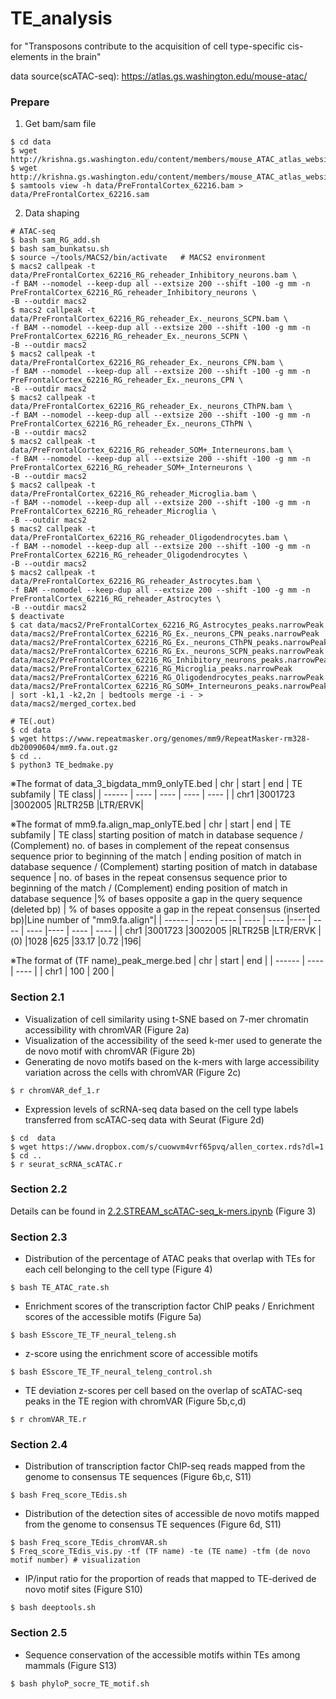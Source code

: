 # TE_analysis
for "Transposons contribute to the acquisition of cell type-specific cis-elements in the brain"

data source(scATAC-seq): https://atlas.gs.washington.edu/mouse-atac/

### Prepare
1. Get bam/sam file
```
$ cd data
$ wget http://krishna.gs.washington.edu/content/members/mouse_ATAC_atlas_website/bams/PreFrontalCortex_62216.bam
$ wget http://krishna.gs.washington.edu/content/members/mouse_ATAC_atlas_website/bams/PreFrontalCortex_62216.bam.bai
$ samtools view -h data/PreFrontalCortex_62216.bam > data/PreFrontalCortex_62216.sam
```

2. Data shaping
```
# ATAC-seq
$ bash sam_RG_add.sh
$ bash sam_bunkatsu.sh
$ source ~/tools/MACS2/bin/activate   # MACS2 environment
$ macs2 callpeak -t data/PreFrontalCortex_62216_RG_reheader_Inhibitory_neurons.bam \
-f BAM --nomodel --keep-dup all --extsize 200 --shift -100 -g mm -n PreFrontalCortex_62216_RG_reheader_Inhibitory_neurons \
-B --outdir macs2
$ macs2 callpeak -t data/PreFrontalCortex_62216_RG_reheader_Ex._neurons_SCPN.bam \
-f BAM --nomodel --keep-dup all --extsize 200 --shift -100 -g mm -n PreFrontalCortex_62216_RG_reheader_Ex._neurons_SCPN \
-B --outdir macs2
$ macs2 callpeak -t data/PreFrontalCortex_62216_RG_reheader_Ex._neurons_CPN.bam \
-f BAM --nomodel --keep-dup all --extsize 200 --shift -100 -g mm -n PreFrontalCortex_62216_RG_reheader_Ex._neurons_CPN \
-B --outdir macs2
$ macs2 callpeak -t data/PreFrontalCortex_62216_RG_reheader_Ex._neurons_CThPN.bam \
-f BAM --nomodel --keep-dup all --extsize 200 --shift -100 -g mm -n PreFrontalCortex_62216_RG_reheader_Ex._neurons_CThPN \
-B --outdir macs2
$ macs2 callpeak -t data/PreFrontalCortex_62216_RG_reheader_SOM+_Interneurons.bam \
-f BAM --nomodel --keep-dup all --extsize 200 --shift -100 -g mm -n PreFrontalCortex_62216_RG_reheader_SOM+_Interneurons \
-B --outdir macs2
$ macs2 callpeak -t data/PreFrontalCortex_62216_RG_reheader_Microglia.bam \
-f BAM --nomodel --keep-dup all --extsize 200 --shift -100 -g mm -n PreFrontalCortex_62216_RG_reheader_Microglia \
-B --outdir macs2
$ macs2 callpeak -t data/PreFrontalCortex_62216_RG_reheader_Oligodendrocytes.bam \
-f BAM --nomodel --keep-dup all --extsize 200 --shift -100 -g mm -n PreFrontalCortex_62216_RG_reheader_Oligodendrocytes \
-B --outdir macs2
$ macs2 callpeak -t data/PreFrontalCortex_62216_RG_reheader_Astrocytes.bam \
-f BAM --nomodel --keep-dup all --extsize 200 --shift -100 -g mm -n PreFrontalCortex_62216_RG_reheader_Astrocytes \
-B --outdir macs2
$ deactivate
$ cat data/macs2/PreFrontalCortex_62216_RG_Astrocytes_peaks.narrowPeak data/macs2/PreFrontalCortex_62216_RG_Ex._neurons_CPN_peaks.narrowPeak data/macs2/PreFrontalCortex_62216_RG_Ex._neurons_CThPN_peaks.narrowPeak data/macs2/PreFrontalCortex_62216_RG_Ex._neurons_SCPN_peaks.narrowPeak data/macs2/PreFrontalCortex_62216_RG_Inhibitory_neurons_peaks.narrowPeak data/macs2/PreFrontalCortex_62216_RG_Microglia_peaks.narrowPeak data/macs2/PreFrontalCortex_62216_RG_Oligodendrocytes_peaks.narrowPeak data/macs2/PreFrontalCortex_62216_RG_SOM+_Interneurons_peaks.narrowPeak | sort -k1,1 -k2,2n | bedtools merge -i - > data/macs2/merged_cortex.bed

# TE(.out)
$ cd data
$ wget https://www.repeatmasker.org/genomes/mm9/RepeatMasker-rm328-db20090604/mm9.fa.out.gz
$ cd ..
$ python3 TE_bedmake.py
```

※The format of data_3_bigdata_mm9_onlyTE.bed
| chr | start | end | TE subfamily | TE class|
| ------ | ---- | ---- | ---- | ---- |
| chr1	|3001723	|3002005	|RLTR25B	|LTR/ERVK|

※The format of mm9.fa.align_map_onlyTE.bed
| chr | start | end | TE subfamily | TE class| starting position of match in database sequence / (Complement) no. of bases in complement of the repeat consensus sequence prior to beginning of the match | ending position of match in database sequence / (Complement) starting position of match in database sequence | no. of bases in the repeat consensus sequence prior to beginning of the match / (Complement) ending position of match in database sequence |% of bases opposite a gap in the query sequence (deleted bp) | % of bases opposite a gap in the repeat consensus (inserted bp)|Line number of "mm9.fa.align"|
| ------ | ---- | ---- | ---- | ---- |---- | ---- | ---- |---- | ---- | ---- |
| chr1	|3001723	|3002005	|RLTR25B	|LTR/ERVK	|(0)	|1028	|625	|33.17	|0.72	|196|


※The format of (TF name)_peak_merge.bed
| chr | start | end | 
| ------ | ---- | ---- |
| chr1 | 100 | 200 | 

### Section 2.1

- Visualization of cell similarity using t-SNE based on 7-mer chromatin accessibility with chromVAR (Figure 2a)
- Visualization of the accessibility of the seed k-mer used to generate the de novo motif with chromVAR (Figure 2b)
- Generating de novo motifs based on the k-mers with large accessibility variation across the cells with chromVAR (Figure 2c)
```
$ r chromVAR_def_1.r
```

-  Expression levels of scRNA-seq data based on the cell type labels transferred from scATAC-seq data with Seurat (Figure 2d)
```
$ cd  data
$ wget https://www.dropbox.com/s/cuowvm4vrf65pvq/allen_cortex.rds?dl=1
$ cd ..
$ r seurat_scRNA_scATAC.r
```

### Section 2.2

Details can be found in [2.2.STREAM_scATAC-seq_k-mers.ipynb](https://github.com/pinellolab/STREAM/blob/master/tutorial/2.2.STREAM_scATAC-seq_k-mers.ipynb) (Figure 3) 

### Section 2.3

- Distribution of the percentage of ATAC peaks that overlap with TEs for each cell belonging to the cell type (Figure 4)
```
$ bash TE_ATAC_rate.sh
```

- Enrichment scores of the transcription factor ChIP peaks / Enrichment scores of the accessible motifs (Figure 5a) 
```
$ bash ESscore_TE_TF_neural_teleng.sh
```

- z-score using the enrichment score of accessible motifs
```
$ bash ESscore_TE_TF_neural_teleng_control.sh
```

-  TE deviation z-scores per cell based on the overlap of scATAC-seq peaks in the TE region with chromVAR (Figure 5b,c,d)
```
$ r chromVAR_TE.r
```

### Section 2.4 

- Distribution of transcription factor ChIP-seq reads mapped from the genome to consensus TE sequences (Figure 6b,c, S11) 
```
$ bash Freq_score_TEdis.sh
```

-  Distribution of the detection sites of accessible de novo motifs mapped from the genome to consensus TE sequences (Figure 6d, S11) 
```
$ bash Freq_score_TEdis_chromVAR.sh
$ Freq_score_TEdis_vis.py -tf (TF name) -te (TE name) -tfm (de novo motif number) # visualization
```


- IP/input ratio for the proportion of reads that mapped to TE-derived de novo motif sites (Figure S10)
```
$ bash deeptools.sh
```

### Section 2.5

- Sequence conservation of the accessible motifs within TEs among mammals (Figure S13)
```
$ bash phyloP_socre_TE_motif.sh
```
